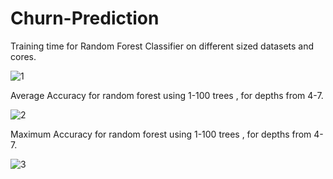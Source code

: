 # Churn-Prediction


Training time for Random Forest Classifier on different sized datasets and cores.

![1](https://user-images.githubusercontent.com/25265862/57981785-002b6500-7a5a-11e9-9f95-89c07180529b.jpg)



Average Accuracy for random forest using 1-100 trees , for depths from 4-7.

![2](https://user-images.githubusercontent.com/25265862/57981788-09b4cd00-7a5a-11e9-95b3-200e90e35e46.jpg)



Maximum Accuracy for random forest using 1-100 trees , for depths from 4-7.

![3](https://user-images.githubusercontent.com/25265862/57981790-13d6cb80-7a5a-11e9-83e9-d0a4ebbf6787.jpg)

